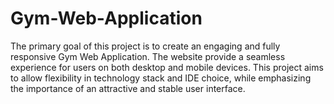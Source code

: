 # Gym-Web-Application
The primary goal of this project is to create an engaging and fully responsive Gym Web Application. 
The website provide a seamless experience for users on both desktop and mobile devices.
This project aims to allow flexibility in technology stack and IDE choice, while emphasizing the importance of an attractive and stable user interface.
